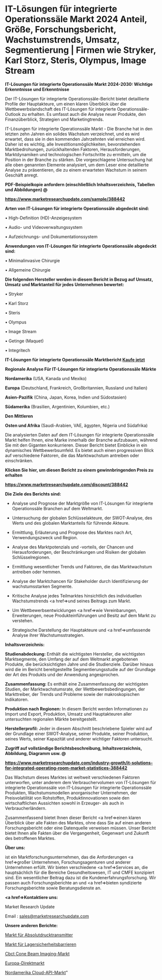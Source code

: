 # IT-Lösungen für integrierte Operationssäle Markt 2024 Anteil, Größe, Forschungsbericht, Wachstumstrends, Umsatz, Segmentierung | Firmen wie Stryker, Karl Storz, Steris, Olympus, Image Stream

<strong>IT-Lösungen für integrierte Operationssäle Markt 2024-2030: Wichtige Erkenntnisse und Erkenntnisse</strong>

Der IT-Lösungen für integrierte Operationssäle-Bericht bietet detaillierte Profile der Hauptakteure, um einen klaren Überblick über die Wettbewerbslandschaft des IT-Lösungen für integrierte Operationssäle-Outlook zu erhalten. Es umfasst auch die Analyse neuer Produkte, den Finanzüberblick, Strategien und Marketingtrends.

IT-Lösungen für integrierte Operationssäle Markt - Die Branche hat in den letzten zehn Jahren ein solides Wachstum verzeichnet, und es wird erwartet, dass sie in den kommenden Jahrzehnten viel erreichen wird. Daher ist es wichtig, alle Investitionsmöglichkeiten, bevorstehenden Marktbedrohungen, zurückhaltenden Faktoren, Herausforderungen, Marktdynamiken und technologischen Fortschritte zu ermitteln, um die Position in der Branche zu stärken. Die vorgeschlagene Untersuchung hat alle oben genannten Elemente analysiert, um dem Leser eine detaillierte Analyse zu präsentieren, die zu einem erwarteten Wachstum in seinem Geschäft anregt.



<strong><b>PDF-Beispielkopie anfordern (einschließlich Inhaltsverzeichnis, Tabellen und Abbildungen) @ </b></strong>

<strong><a href=https://www.marketresearchupdate.com/sample/388442>

<strong>https://www.marketresearchupdate.com/sample/388442</u></a></strong></strong>



<strong>Arten von IT-Lösungen für integrierte Operationssäle abgedeckt sind:</strong>

• High-Definition (HD)-Anzeigesystem

• Audio- und Videoverwaltungssystem

• Aufzeichnungs- und Dokumentationssystem



<strong>Anwendungen von IT-Lösungen für integrierte Operationssäle abgedeckt sind:</strong>

• Minimalinvasive Chirurgie

• Allgemeine Chirurgie



<strong>Die folgenden Hersteller werden in diesem Bericht in Bezug auf Umsatz, Umsatz und Marktanteil für jedes Unternehmen bewertet:</strong>

• Stryker

• Karl Storz

• Steris

• Olympus

• Image Stream

• Getinge (Maquet)

• Integritech



<strong>IT-Lösungen für integrierte Operationssäle Marktbericht <a href=https://www.marketresearchupdate.com/buynow/388442>Kaufe jetzt</a></strong>



<strong>Regionale Analyse Für IT-Lösungen für integrierte Operationssäle Märkte</strong>



<strong>Nordamerika</strong> (USA, Kanada und Mexiko)



<strong>Europa</strong> (Deutschland, Frankreich, Großbritannien, Russland und Italien)



<strong>Asien-Pazifik</strong> (China, Japan, Korea, Indien und Südostasien)



<strong>Südamerika</strong> (Brasilien, Argentinien, Kolumbien, etc.)



<strong>Den Mittleren</strong> 

<strong>Osten und Afrika</strong> (Saudi-Arabien, VAE, ägypten, Nigeria und Südafrika)

Die analysierten Daten auf dem IT-Lösungen für integrierte Operationssäle Markt helfen Ihnen, eine Marke innerhalb der Branche aufzubauen, während Sie mit den Giganten konkurrieren. Dieser Bericht bietet Einblicke in ein dynamisches Wettbewerbsumfeld. Es bietet auch einen progressiven Blick auf verschiedene Faktoren, die das Marktwachstum antreiben oder einschränken.



<strong>Klicken Sie hier, um diesen Bericht zu einem gewinnbringenden Preis zu erhalten
</strong>

<strong><a href=https://www.marketresearchupdate.com/discount/388442>https://www.marketresearchupdate.com/discount/388442</b></u></strong></a>



<strong>Die Ziele des Berichts sind:</strong>

- Analyse und Prognose der Marktgröße von IT-Lösungen für integrierte Operationssäle Branchen auf dem Weltmarkt.

- Untersuchung der globalen Schlüsselakteure, der SWOT-Analyse, des Werts und des globalen Marktanteils für führende Akteure.

- Ermittlung, Erläuterung und Prognose des Marktes nach Art, Verwendungszweck und Region.

- Analyse des Marktpotenzials und -vorteils, der Chancen und Herausforderungen, der Beschränkungen und Risiken der globalen Schlüsselregionen.

- Ermittlung wesentlicher Trends und Faktoren, die das Marktwachstum antreiben oder hemmen.

- Analyse der Marktchancen für Stakeholder durch Identifizierung der wachstumsstarken Segmente.

- Kritische Analyse jedes Teilmarktes hinsichtlich des individuellen Wachstumstrends <a href=>und</a> seines Beitrags zum Markt.

- Um Wettbewerbsentwicklungen <a href=>wie</a> Vereinbarungen, Erweiterungen, neue Produkteinführungen und Besitz auf dem Markt zu verstehen.

- Strategische Darstellung der Hauptakteure und <a href=>umfas</a>sende Analyse ihrer Wachstumsstrategien.



<strong>Inhaltsverzeichnis:</strong>



<strong>Studienabdeckung:</strong> Enthält die wichtigsten Hersteller, die wichtigsten Marktsegmente, den Umfang der auf dem Weltmarkt angebotenen Produkte, die berücksichtigten Jahre und die Studienziele. Darüber hinaus wird die im Bericht bereitgestellte Segmentierungsstudie auf der Grundlage der Art des Produkts und der Anwendung angesprochen.



<strong>Zusammenfassung:</strong> Es enthält eine Zusammenfassung der wichtigsten Studien, der Marktwachstumsrate, der Wettbewerbsbedingungen, der Markttreiber, der Trends und Probleme sowie der makroskopischen Indikatoren.



<strong>Produktion nach Regionen:</strong> In diesem Bericht werden Informationen zu Import und Export, Produktion, Umsatz und Hauptakteuren aller untersuchten regionalen Märkte bereitgestellt.



<strong>Herstellerprofil:</strong> Jeder in diesem Abschnitt beschriebene Spieler wird auf der Grundlage einer SWOT-Analyse, seiner Produkte, seiner Produktion, seines Werts, seiner Kapazität und anderer wichtiger Faktoren untersucht.



<strong><b>Zugriff auf vollständige Berichtsbeschreibung, Inhaltsverzeichnis, Abbildung, Diagramm usw. @ </b></strong>

<strong><a href=https://www.marketresearchupdate.com/industry-growth/it-solutions-for-integrated-operating-room-market-statistices-388442>https://www.marketresearchupdate.com/industry-growth/it-solutions-for-integrated-operating-room-market-statistices-388442</a></strong>

Das Wachstum dieses Marktes ist weltweit verschiedenen Faktoren unterworfen, unter anderem dem Verbrauchervolumen von IT-Lösungen für integrierte Operationssäle von IT-Lösungen für integrierte Operationssäle Produkten, Wachstumsmodellen anorganischer Unternehmen, der Preisvolatilität von Rohstoffen, Produktinnovationen sowie den wirtschaftlichen Aussichten sowohl in Erzeuger- als auch in Verbraucherländern.

Zusammenfassend bietet Ihnen dieser Bericht <a href=>einen</a> klaren Überblick über alle Fakten des Marktes, ohne dass Sie auf einen anderen Forschungsbericht oder eine Datenquelle verweisen müssen. Unser Bericht bietet Ihnen alle Fakten über die Vergangenheit, Gegenwart und Zukunft des betroffenen Marktes.



<strong>Über uns:</strong>

 ist ein Marktforschungsunternehmen, das die Anforderungen <a href=>großer</a> Unternehmen, Forschungsagenturen und anderer Unternehmen erfüllt. Wir bieten verschiedene <a href=>Services</a> an, die hauptsächlich für die Bereiche Gesundheitswesen, IT und CMFE konzipiert sind. Ein wesentlicher Beitrag dazu ist die Kundenerfahrungsforschung. Wir passen auch Forschungsberichte an und <a href=>bieten</a> syndizierte Forschungsberichte sowie Beratungsdienste an.



<strong><a href=>Kontaktiere uns:</a></strong>

Market Research Update

Email : sales@marketresearchupdate.com



<strong>Unsere anderen Berichte:</strong>

<a href=https://www.linkedin.com/pulse/absolute-pressure-transmitters-market-size>Markt für Absolutdrucktransmitter</a>

<a href=https://www.linkedin.com/pulse/warehouse-safety-barriers-market-2023-remarking>Markt für Lagersicherheitsbarrieren</a>

<a href=https://www.linkedin.com/pulse/cbct-cone-beam-imaging-market-analysis-segment>Cbct Cone Beam Imaging-Markt</a>

<a href=https://www.linkedin.com/pulse/europe-direct-market-2023-continues-rapid-growth-study>Europa-Direktmarkt</a>

<a href=https://www.linkedin.com/pulse/north-america-cloud-api-market-2023-booming-es0mf/>Nordamerika Cloud-API-Markt</a>"
